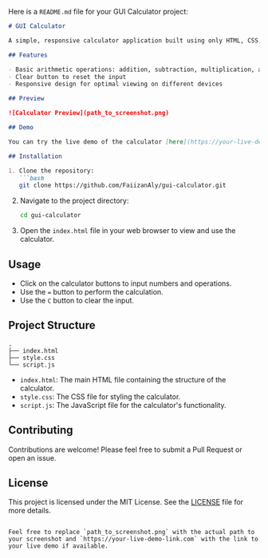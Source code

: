 Here is a `README.md` file for your GUI Calculator project:

```markdown
# GUI Calculator

A simple, responsive calculator application built using only HTML, CSS, and JavaScript.

## Features

- Basic arithmetic operations: addition, subtraction, multiplication, and division
- Clear button to reset the input
- Responsive design for optimal viewing on different devices

## Preview

![Calculator Preview](path_to_screenshot.png)

## Demo

You can try the live demo of the calculator [here](https://your-live-demo-link.com).

## Installation

1. Clone the repository:
   ```bash
   git clone https://github.com/FaiizanAly/gui-calculator.git
   ```

2. Navigate to the project directory:
   ```bash
   cd gui-calculator
   ```

3. Open the `index.html` file in your web browser to view and use the calculator.

## Usage

- Click on the calculator buttons to input numbers and operations.
- Use the `=` button to perform the calculation.
- Use the `C` button to clear the input.

## Project Structure

```plaintext
.
├── index.html
├── style.css
└── script.js
```

- `index.html`: The main HTML file containing the structure of the calculator.
- `style.css`: The CSS file for styling the calculator.
- `script.js`: The JavaScript file for the calculator's functionality.

## Contributing

Contributions are welcome! Please feel free to submit a Pull Request or open an issue.

## License

This project is licensed under the MIT License. See the [LICENSE](LICENSE) file for more details.

```

Feel free to replace `path_to_screenshot.png` with the actual path to your screenshot and `https://your-live-demo-link.com` with the link to your live demo if available.
